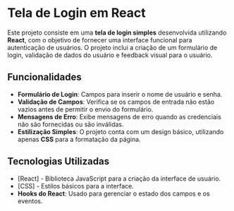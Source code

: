 # Tela de Login em React

Este projeto consiste em uma **tela de login simples** desenvolvida utilizando **React**, com o objetivo de fornecer uma interface funcional para autenticação de usuários. O projeto inclui a criação de um formulário de login, validação de dados do usuário e feedback visual para o usuário.

## Funcionalidades

- **Formulário de Login**: Campos para inserir o nome de usuário e senha.
- **Validação de Campos**: Verifica se os campos de entrada não estão vazios antes de permitir o envio do formulário.
- **Mensagens de Erro**: Exibe mensagens de erro quando as credenciais não são fornecidas ou são inválidas.
- **Estilização Simples**: O projeto conta com um design básico, utilizando apenas **CSS** para a formatação da página.

## Tecnologias Utilizadas

- [React] - Biblioteca JavaScript para a criação da interface de usuário.
- [CSS] - Estilos básicos para a interface.
- **Hooks do React**: Usado para gerenciar o estado dos campos e os eventos.

